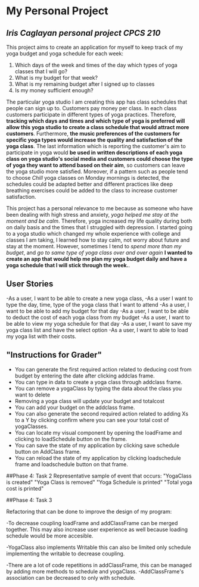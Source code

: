 # My Personal Project


## *Iris Caglayan personal project CPCS 210*

This project aims to create an application for myself to keep track of my yoga budget and yoga schedule for each week:
1. Which days of the week and times of the day which types of yoga classes that I will go?
2. What is my budget for that week?
3. What is my remaining budget after I signed up to classes
4. Is my money sufficient enough?

The particular yoga studio I am creating this app has class schedules that people can sign up to. 
Customers pay money per class. In each class customers participate in different types of yoga practices.
Therefore, **tracking which days and times and which type of yoga is preferred will allow this yoga studio to 
create a class schedule that would attract more customers**. Furthermore, **the music preferences of the customers for
specific yoga types would increase the quality and satisfaction of the yoga class**.
The last information which is reporting the customer's aim to participate in yoga
would **be used in written descriptions of each yoga class on yoga studio's social media and 
customers could choose the type of yoga they want to attend based on their aim**, 
so customers can leave the yoga studio more satisfied.
Moreover, if a pattern such as people tend to choose *Chill* yoga classes on Monday mornings is detected,
the schedules could be adapted better and different practices like deep breathing exercises could be added to the class
to increase customer satisfaction.

This project has a personal relevance to me because as someone who have been dealing with high stress and anxiety,
*yoga helped me stay at the moment and be calm*. Therefore, yoga increased my life quality during both on daily basis
and the times that I struggled with depression. I started going to a yoga studio which changed my whole experience with
college and classes I am taking, I learned how to stay calm, not worry about future and stay at the moment. However,
sometimes I tend to *spend more than my budget*, and *go to same type of yoga class over and over again*
 **I wanted to create an app that would help me plan my yoga budget daily and have a yoga schedule that I will stick 
through the week.**.

## User Stories

-As a user, I want to be able to create a new yoga class,
-As a user I want to type the day, time, type of the yoga class that I want to attend 
-As a user, I want to be able to add my budget for that day
-As a user, I want to be able to deduct the cost of each yoga class from my budget
-As a user, I want to be able to view my yoga schedule for that day
-As a user, I want to save my yoga class list and have the select option
-As a user, I want to able to load my yoga list with their costs.

## "Instructions for Grader"
- You can generate the first required action related to deducing cost from budget by entering the date after clicking 
addclas frame.
- You can type in data to create a yoga class through addclass frame.
- You can remove a yogaClass by typing the data about the class you want to delete
- Removing a yoga class will update your budget and totalcost
- You can add your budget on the addclass frame.
- You can also generate the second required action related to adding Xs to a Y by clicking confirm where you can see your 
total cost of yogaClasses.
- You can locate my visual component by opening the loadFrame and clicking to loadSchedule button on the frame.
- You can save the state of my application by clicking save schedule button on AddClass frame.
- You can reload the state of my application by clicking loadschedule frame and loadschedule button on that frame.

##Phase 4: Task 2
Representative sample of event that occurs:
"YogaClass is created"
"Yoga Class is removed"
"Yoga Schedule is printed"
"Total yoga cost is printed"

##Phase 4: Task 3

Refactoring that can be done to improve the design of my program:

-To decrease coupling loadFrame and addClassFrame can be merged together. 
This may also increase user experience as well because loading schedule would be more accesible.

-YogaClass also implements Writable this can also be limited only schedule implementing the writable to decrease coupling.

-There are a lot of code repetitions in addClassFrame, 
this can be managed by adding more methods to schedule and yogaClass.
-AddClassFrame's association can be decreased to only with schedule.





 
